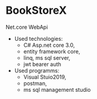 # BookStoreX
Net.core WebApi
* Used technologies: 
  * C# Asp.net core 3.0,
  * entity framework core,
  * linq, ms sql server,
  * jwt bearer auth</br>
* Used programms:
  * Visual Stuio2019,
  * postman,
  * ms sql management studio
